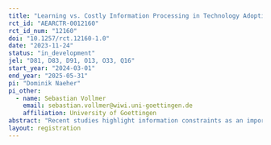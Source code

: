 ```yaml
---
title: "Learning vs. Costly Information Processing in Technology Adoption: Evidence from a Cluster Randomized Controlled Trial in India"
rct_id: "AEARCTR-0012160"
rct_id_num: "12160"
doi: "10.1257/rct.12160-1.0"
date: "2023-11-24"
status: "in_development"
jel: "D81, D83, D91, O13, O33, Q16"
start_year: "2024-03-01"
end_year: "2025-05-31"
pi: "Dominik Naeher"
pi_other:
  - name: Sebastian Vollmer
    email: sebastian.vollmer@wiwi.uni-goettingen.de
    affiliation: University of Goettingen
abstract: "Recent studies highlight information constraints as an important barrier to technology adoption, but there is very little evidence that allows to distinguish the roles of different information frictions for adoption decisions of different types of technology. We design a cluster randomized controlled trial among 1,200 farmers in Haryana, India, to promote adoption of early sown wheat varieties and zero tillage technology—two agricultural innovations that can help farmers adapt to climate change by increasing resilience to heat and water stress. Guided by a novel theoretical framework that captures the distinct roles of two information frictions, learning and costly information processing, the experiment is designed to test whether different types of technology require different types of information provision to facilitate adoption. The insights derived from this study have strong policy implications and help in understanding the role of information frictions for adoption decisions beyond the specific technologies considered here."
layout: registration
---
```


